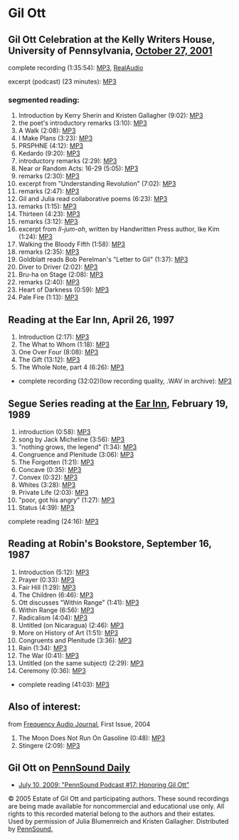 Gil Ott
=======

Gil Ott Celebration at the Kelly Writers House, University of Pennsylvania, [October 27, 2001](http://www.writing.upenn.edu/%7Ewh/calendar/1001.html#27)
--------------------------------------------------------------------------------------------------------------------------------------------------------

complete recording (1:35:54): [MP3](http://media.sas.upenn.edu/pennsound/groups/Ott-Celeb/Ott-Gil_Celebration-full_UPenn_10-27-01.mp3), [RealAudio](http://media.sas.upenn.edu/pennsound/groups/Ott-Celeb/Ott-Gil_Celebration-full_UPenn_10-27-01.rm)

excerpt (podcast) (23 minutes): [MP3](http://media.sas.upenn.edu/pennsound/podcasts/PennSound-Podcast_17_Ott.mp3)

### segmented reading:

1.  Introduction by Kerry Sherin and Kristen Gallagher (9:02): [MP3](http://media.sas.upenn.edu/pennsound/groups/Ott-Celeb/Ott-Gil_01_Intro_UPenn_10-27-01.mp3)
2.  the poet's introductory remarks (3:10): [MP3](http://media.sas.upenn.edu/pennsound/groups/Ott-Celeb/Ott-Gil_02_Intro-Remrks_UPenn_10-27-01.mp3)
3.  A Walk (2:08): [MP3](http://media.sas.upenn.edu/pennsound/groups/Ott-Celeb/Ott-Gil_03_Walk_UPenn_10-27-01.mp3)
4.  I Make Plans (3:23): [MP3](http://media.sas.upenn.edu/pennsound/groups/Ott-Celeb/Ott-Gil_04_I-Make-Plans_UPenn_10-27-01.mp3)
5.  PRSPHNE (4:12): [MP3](http://media.sas.upenn.edu/pennsound/groups/Ott-Celeb/Ott-Gil_05_PRSPHNE_UPenn_10-27-01.mp3)
6.  Kedardo (9:20): [MP3](http://media.sas.upenn.edu/pennsound/groups/Ott-Celeb/Ott-Gil_06_Kedardo_UPenn_10-27-01.mp3)
7.  introductory remarks (2:29): [MP3](http://media.sas.upenn.edu/pennsound/groups/Ott-Celeb/Ott-Gil_07_Charles-Alexander-remrks_UPenn_10-27-01.mp3)
8.  Near or Random Acts: 16-29 (5:05): [MP3](http://media.sas.upenn.edu/pennsound/groups/Ott-Celeb/Ott-Gil_08_Alexander-Near-or-Random-Acts_UPenn_10-27-01.mp3)
9.  remarks (2:30): [MP3](http://media.sas.upenn.edu/pennsound/groups/Ott-Celeb/Ott-Gil_09_Ammiel-Alcalay-remrks_UPenn_10-27-01.mp3)
10. excerpt from "Understanding Revolution" (7:02): [MP3](http://media.sas.upenn.edu/pennsound/groups/Ott-Celeb/Ott-Gil_10_Alcalay-Undrstndng-Revolutn_UPenn_10-27-01.mp3)
11. remarks (2:47): [MP3](http://media.sas.upenn.edu/pennsound/groups/Ott-Celeb/Ott-Gil_11_Julia-Blumenreich-remrks_UPenn_10-27-01.mp3)
12. Gil and Julia read collaborative poems (6:23): [MP3](http://media.sas.upenn.edu/pennsound/groups/Ott-Celeb/Ott-Gil_12_Gil-&-Julia_UPenn_10-27-01.mp3)
13. remarks (1:15): [MP3](http://media.sas.upenn.edu/pennsound/groups/Ott-Celeb/Ott-Gil_13_Linh-Dinh-remrks_UPenn_10-27-01.mp3)
14. Thirteen (4:23): [MP3](http://media.sas.upenn.edu/pennsound/groups/Ott-Celeb/Ott-Gil_14_Dinh-13_UPenn_10-27-01.mp3)
15. remarks (3:12): [MP3](http://media.sas.upenn.edu/pennsound/groups/Ott-Celeb/Ott-Gil_15_Kristen-Gallagher-remrks_UPenn_10-27-01.mp3)
16. excerpt from *Il-jum-oh*, written by Handwritten Press author, Ike Kim (1:24): [MP3](http://media.sas.upenn.edu/pennsound/groups/Ott-Celeb/Ott-Gil_16_Gallagher-Il-jum-oh_UPenn_10-27-01.mp3)
17. Walking the Bloody Fifth (1:58): [MP3](http://media.sas.upenn.edu/pennsound/groups/Ott-Celeb/Ott-Gil_17_Craig-Czury-reads_UPenn_10-27-01.mp3)
18. remarks (2:35): [MP3](http://media.sas.upenn.edu/pennsound/groups/Ott-Celeb/Ott-Gil_18_Eli-Goldblatt-remrks_UPenn_10-27-01.mp3)
19. Goldblatt reads Bob Perelman's "Letter to Gil" (1:37): [MP3](http://media.sas.upenn.edu/pennsound/groups/Ott-Celeb/Ott-Gil_19_Goldblatt-Letter-2-Gil_UPenn_10-27-01.mp3)
20. Diver to Driver (2:02): [MP3](http://media.sas.upenn.edu/pennsound/groups/Ott-Celeb/Ott-Gil_20_Goldblatt-Diver-2-Driver_UPenn_10-27-01.mp3)
21. Bru-ha on Stage (2:08): [MP3](http://media.sas.upenn.edu/pennsound/groups/Ott-Celeb/Ott-Gil_21_Goldblatt-Bru-Ha-on-stage_UPenn_10-27-01.mp3)
22. remarks (2:40): [MP3](http://media.sas.upenn.edu/pennsound/groups/Ott-Celeb/Ott-Gil_22_Chris-McCreary-remrks_UPenn_10-27-01.mp3)
23. Heart of Darkness (0:59): [MP3](http://media.sas.upenn.edu/pennsound/groups/Ott-Celeb/Ott-Gil_23_McCreary-Heart-of-Darkness_UPenn_10-27-01.mp3)
24. Pale Fire (1:13): [MP3](http://media.sas.upenn.edu/pennsound/groups/Ott-Celeb/Ott-Gil_24_McCreary-Pale-Fire_UPenn_10-27-01.mp3)


Reading at the Ear Inn, April 26, 1997
--------------------------------------

1.  Introduction (2:17): [MP3](https://media.sas.upenn.edu/pennsound/authors/Ott/04-26-97/Ott-Gil_01_Introduction_Ear-Inn-NYC_04-26-97.mp3)
2.  The What to Whom (1:18): [MP3](https://media.sas.upenn.edu/pennsound/authors/Ott/04-26-97/Ott-Gil_02_The-What-To-Whom_Ear-Inn-NYC_04-26-97.mp3)
3.  One Over Four (8:08): [MP3](https://media.sas.upenn.edu/pennsound/authors/Ott/04-26-97/Ott-Gil_03_One-Over-Four_Ear-Inn-NYC_04-26-97.mp3)
4.  The Gift (13:12): [MP3](https://media.sas.upenn.edu/pennsound/authors/Ott/04-26-97/Ott-Gil_04_The-Gift_Ear-Inn-NYC_04-26-97.mp3)
5.  The Whole Note, part 4 (6:26): [MP3](https://media.sas.upenn.edu/pennsound/authors/Ott/04-26-97/Ott-Gil_05_The-Whole-Note-Part-Four_Ear-Inn-NYC_04-26-97.mp3)

-   complete recording (32:02)(low recording quality, .WAV in archive): [MP3](https://media.sas.upenn.edu/pennsound/authors/Ott/Ott-Gil_Ear-Inn-NYC_04-26-97.mp3)


Segue Series reading at the [Ear Inn](http://writing.upenn.edu/pennsound/x/Ear-Inn.php), February 19, 1989
----------------------------------------------------------------------------------------------------------

1.  introduction (0:58): [MP3](http://media.sas.upenn.edu/pennsound/authors/Ott/2-19-89/Ott-Gil_01_Introduction_Ear-Inn_NYC_2-19-89.mp3)
2.  song by Jack Micheline (3:56): [MP3](http://media.sas.upenn.edu/pennsound/authors/Ott/2-19-89/Ott-Gil_02_song-by-Jack-Micheline_Ear-Inn_NYC_2-19-89.mp3)
3.  "nothing grows, the legend" (1:34): [MP3](http://media.sas.upenn.edu/pennsound/authors/Ott/2-19-89/Ott-Gil_03_nothing-grows-the-legend_Ear-Inn_NYC_2-19-89.mp3)
4.  Congruence and Plenitude (3:06): [MP3](http://media.sas.upenn.edu/pennsound/authors/Ott/2-19-89/Ott-Gil_04_Congruence-and-Plenitude_Ear-Inn_NYC_2-19-89.mp3)
5.  The Forgotten (1:21): [MP3](http://media.sas.upenn.edu/pennsound/authors/Ott/2-19-89/Ott-Gil_05_The-Forgotten_Ear-Inn_NYC_2-19-89.mp3)
6.  Concave (0:35): [MP3](http://media.sas.upenn.edu/pennsound/authors/Ott/2-19-89/Ott-Gil_06_Concave_Ear-Inn_NYC_2-19-89.mp3)
7.  Convex (0:32): [MP3](http://media.sas.upenn.edu/pennsound/authors/Ott/2-19-89/Ott-Gil_07_Convex_Ear-Inn_NYC_2-19-89.mp3)
8.  Whites (3:28): [MP3](http://media.sas.upenn.edu/pennsound/authors/Ott/2-19-89/Ott-Gil_08_Whites_Ear-Inn_NYC_2-19-89.mp3)
9.  Private Life (2:03): [MP3](http://media.sas.upenn.edu/pennsound/authors/Ott/2-19-89/Ott-Gil_09_Private-Life_Ear-Inn_NYC_2-19-89.mp3)
10. "poor, got his angry" (1:27): [MP3](http://media.sas.upenn.edu/pennsound/authors/Ott/2-19-89/Ott-Gil_10_poor-got-his-angry_Ear-Inn_NYC_2-19-89.mp3)
11. Status (4:39): [MP3](http://media.sas.upenn.edu/pennsound/authors/Ott/2-19-89/Ott-Gil_11_Status_Ear-Inn_NYC_2-19-89.mp3)

complete reading (24:16): [MP3](http://media.sas.upenn.edu/pennsound/authors/Ott/Ott-Gil_Complete_Ear-Inn_NYC_2-19-89.mp3)


Reading at Robin's Bookstore, September 16, 1987
------------------------------------------------

1.  Introduction (5:12): [MP3](https://media.sas.upenn.edu/pennsound/authors/Ott/09-16-87/Gil-Ott_01_Introduction_Robins_09-16-87_Baron-Collection.mp3)
2.  Prayer (0:33): [MP3](https://media.sas.upenn.edu/pennsound/authors/Ott/09-16-87/Gil-Ott_02_Prayer_Robins_09-16-87_Baron-Collection.mp3)
3.  Fair Hill (1:29): [MP3](https://media.sas.upenn.edu/pennsound/authors/Ott/09-16-87/Gil-Ott_03_Fair-Hill_Robins_09-16-87_Baron-Collection.mp3)
4.  The Children (6:46): [MP3](https://media.sas.upenn.edu/pennsound/authors/Ott/09-16-87/Gil-Ott_04_The-Children_Robins_09-16-87_Baron-Collection.mp3)
5.  Ott discusses "Within Range" (1:41): [MP3](https://media.sas.upenn.edu/pennsound/authors/Ott/09-16-87/Gil-Ott_05_Ott-Discusses-Within-Range_Robins_09-16-87_Baron-Collection.mp3)
6.  Within Range (6:56): [MP3](https://media.sas.upenn.edu/pennsound/authors/Ott/09-16-87/Gil-Ott_06_Within-Range_Robins_09-16-87_Baron-Collection.mp3)
7.  Radicalism (4:04): [MP3](https://media.sas.upenn.edu/pennsound/authors/Ott/09-16-87/Gil-Ott_07_Radicalism_Robins_09-16-87_Baron-Collection.mp3)
8.  Untitled (on Nicaragua) (2:46): [MP3](https://media.sas.upenn.edu/pennsound/authors/Ott/09-16-87/Gil-Ott_08_Untitled-On-Nicaragua_Robins_09-16-87_Baron-Collection.mp3)
9.  More on History of Art (1:51): [MP3](https://media.sas.upenn.edu/pennsound/authors/Ott/09-16-87/Gil-Ott_09_More-On-History-Of-Art_Robins_09-16-87_Baron-Collection.mp3)
10. Congruents and Plenitude (3:36): [MP3](https://media.sas.upenn.edu/pennsound/authors/Ott/09-16-87/Gil-Ott_10_Congruents-And-Plenitude_Robins_09-16-87_Baron-Collection.mp3)
11. Rain (1:34): [MP3](https://media.sas.upenn.edu/pennsound/authors/Ott/09-16-87/Gil-Ott_11_Rain_Robins_09-16-87_Baron-Collection.mp3)
12. The War (0:41): [MP3](https://media.sas.upenn.edu/pennsound/authors/Ott/09-16-87/Gil-Ott_12_The-War_Robins_09-16-87_Baron-Collection.mp3)
13. Untitled (on the same subject) (2:29): [MP3](https://media.sas.upenn.edu/pennsound/authors/Ott/09-16-87/Gil-Ott_13_Untitled_Robins_09-16-87_Baron-Collection.mp3)
14. Ceremony (0:36): [MP3](https://media.sas.upenn.edu/pennsound/authors/Ott/09-16-87/Gil-Ott_14_Ceremony_Robins_09-16-87_Baron-Collection.mp3)

-   complete reading (41:03): [MP3](https://media.sas.upenn.edu/pennsound/authors/Ott/Gil-Ott_Robins_09-16-87_Baron-Collection.mp3)

Also of interest:
-----------------

from [Frequency Audio Journal](http://writing.upenn.edu/pennsound/x/Frequency.html), First Issue, 2004

1.  The Moon Does Not Run On Gasoline (0:48): [MP3](http://media.sas.upenn.edu/pennsound/authors/Ott/Ott-Gil_04_Moon-does-not-run-on-Gas_Frequency_2004.mp3)
2.  Stingere (2:09): [MP3](http://media.sas.upenn.edu/pennsound/authors/Ott/Ott-Gil_05_Stingere_Frequency_2004.mp3)

Gil Ott on [PennSound Daily](http://writing.upenn.edu/pennsound/daily)
----------------------------------------------------------------------

-   [July 10, 2009: "PennSound Podcast \#17: Honoring Gil Ott"](http://writing.upenn.edu/pennsound/daily/200907.php#10_15:00)

© 2005 Estate of Gil Ott and participating
authors. These sound recordings are being made available for noncommercial
and educational use only. All rights to this recorded material belong
to the authors and their estates. Used by permission of Julia Blumenreich
and Kristen Gallagher. Distributed by [PennSound.](../index.html)
